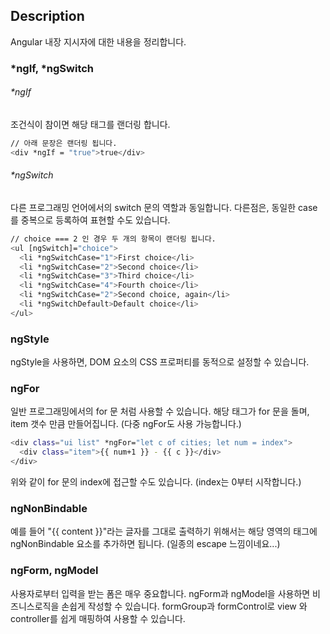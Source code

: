 ## Description

Angular 내장 지시자에 대한 내용을 정리합니다.

### *ngIf, *ngSwitch
###### *ngIf
조건식이 참이면 해당 태그를 랜더링 합니다.
```bash
// 아래 문장은 랜더링 됩니다.
<div *ngIf = "true">true</div>
```
###### *ngSwitch
다른 프로그래밍 언어에서의 switch 문의 역할과 동일합니다.
다른점은, 동일한 case를 중복으로 등록하여 표현할 수도 있습니다.
```bash
// choice === 2 인 경우 두 개의 항목이 랜더링 됩니다.
<ul [ngSwitch]="choice">
  <li *ngSwitchCase="1">First choice</li>
  <li *ngSwitchCase="2">Second choice</li>
  <li *ngSwitchCase="3">Third choice</li>
  <li *ngSwitchCase="4">Fourth choice</li>
  <li *ngSwitchCase="2">Second choice, again</li>
  <li *ngSwitchDefault>Default choice</li>
</ul>
```

### ngStyle
ngStyle을 사용하면, DOM 요소의 CSS 프로퍼티를 동적으로 설정할 수 있습니다.

### ngFor
일반 프로그래밍에서의 for 문 처럼 사용할 수 있습니다.
해당 태그가 for 문을 돌며, item 갯수 만큼 만들어집니다. (다중 ngFor도 사용 가능합니다.)
```bash
<div class="ui list" *ngFor="let c of cities; let num = index">
  <div class="item">{{ num+1 }} - {{ c }}</div>
</div>
```
위와 같이 for 문의 index에 접근할 수도 있습니다. (index는 0부터 시작합니다.)

### ngNonBindable
예를 들어 "{{ content }}"라는 글자를 그대로 출력하기 위해서는 해당 영역의 태그에 ngNonBindable 요소를 추가하면 됩니다. (일종의 escape 느낌이네요...)

### ngForm, ngModel
사용자로부터 입력을 받는 폼은 매우 중요합니다.
ngForm과 ngModel을 사용하면 비즈니스로직을 손쉽게 작성할 수 있습니다.
formGroup과 formControl로 view 와 controller를 쉽게 매핑하여 사용할 수 있습니다.
